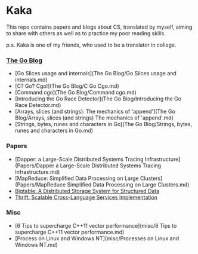 # Kaka

This repo contains papers and blogs about CS, translated by myself, aiming to share with others as well as to practice my poor reading skills.

p.s. Kaka is one of my friends, who used to be a translator in college.

### [The Go Blog](https://blog.golang.org/)

* [Go Slices usage and internals](The Go Blog/Go Slices usage and internals.md)
* [C? Go? Cgo!](The Go Blog/C Go Cgo.md)
* [Command cgo](The Go Blog/Command cgo.md)
* [Introducing the Go Race Detector](The Go Blog/Introducing the Go Race Detector.md)
* [Arrays, slices (and strings): The mechanics of 'append'](The Go Blog/Arrays, slices \(and strings\) The mechanics of 'append'.md)
* [Strings, bytes, runes and characters in Go](The Go Blog/Strings, bytes, runes and characters in Go.md)

### Papers

* [Dapper: a Large-Scale Distributed Systems Tracing Infrastructure](Papers/Dapper a Large-Scale Distributed Systems Tracing Infrastructure.md)
* [MapReduce: Simplified Data Processing on Large Clusters](Papers/MapReduce Simplified Data Processing on Large Clusters.md)
* [Bigtable: A Distributed Storage System for Structured Data]()
* [Thrift: Scalable Cross-Language Services Implementation]()

### Misc

* [6 Tips to supercharge C++11 vector performance](misc/6 Tips to supercharge C++11 vector performance.md)
* [Process on Linux and Windows NT](misc/Processes on Linux and Windows NT.md)